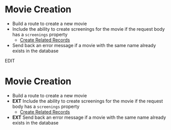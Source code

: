 # Movie Creation

- Build a route to create a new movie
- Include the ability to create screenings for the movie if the request body has a `screenings` property
    - [Create Related Records](https://www.prisma.io/docs/concepts/components/prisma-client/relation-queries#nested-writes)
- Send back an error message if a movie with the same name already exists in the database

EDIT

# Movie Creation

- Build a route to create a new movie
- **EXT** Include the ability to create screenings for the movie if the request body has a `screenings` property
    - [Create Related Records](https://www.prisma.io/docs/concepts/components/prisma-client/relation-queries#nested-writes)
- **EXT** Send back an error message if a movie with the same name already exists in the database